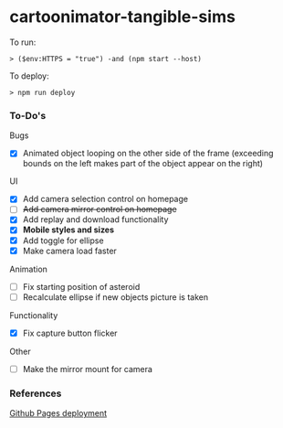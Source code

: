 # cartoonimator-tangible-sims

To run:
```
> ($env:HTTPS = "true") -and (npm start --host)
```

To deploy:
```
> npm run deploy
```

### To-Do's

Bugs 
- [x] Animated object looping on the other side of the frame (exceeding bounds on the left makes part of the object appear on the right)

UI
- [x] Add camera selection control on homepage 
- [ ] ~~Add camera mirror control on homepage~~
- [x] Add replay and download functionality
- [x] **Mobile styles and sizes** 
- [x] Add toggle for ellipse
- [x] Make camera load faster

Animation 
- [ ] Fix starting position of asteroid
- [ ] Recalculate ellipse if new objects picture is taken

Functionality 
- [x] Fix capture button flicker

Other 
- [ ] Make the mirror mount for camera

### References
[Github Pages deployment](https://github.com/gitname/react-gh-pages) 